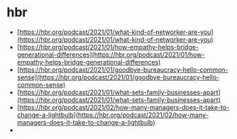 # hbr

- [https://hbr.org/podcast/2021/01/what-kind-of-networker-are-you](https://hbr.org/podcast/2021/01/what-kind-of-networker-are-you)
- [https://hbr.org/podcast/2021/01/how-empathy-helps-bridge-generational-differences](https://hbr.org/podcast/2021/01/how-empathy-helps-bridge-generational-differences)
- [https://hbr.org/podcast/2021/01/goodbye-bureaucracy-hello-common-sense](https://hbr.org/podcast/2021/01/goodbye-bureaucracy-hello-common-sense)
- [https://hbr.org/podcast/2021/01/what-sets-family-businesses-apart](https://hbr.org/podcast/2021/01/what-sets-family-businesses-apart)
- [https://hbr.org/podcast/2021/02/how-many-managers-does-it-take-to-change-a-lightbulb](https://hbr.org/podcast/2021/02/how-many-managers-does-it-take-to-change-a-lightbulb)
- []()
[]()
[]()
[]()
[]()
[]()
[]()
[]()
[]()
[]()
[]()
[]()
[]()
[]()
[]()
[]()
[]()
[]()

